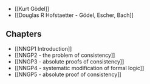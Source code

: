 - [[Kurt Gödel]]
- [[Douglas R Hofstaetter - Gödel, Escher, Bach]]

## Chapters
- [[NNGP1 Introduction]] 
- [[NNGP2 - the problem of consistency]]
- [[NNGP3 - absolute proofs of consistency]]
- [[NNGP4 - systematic modification of formal logic]]
- [[NNGP5 - absolute proof of consistency]]
